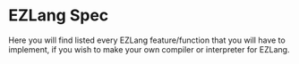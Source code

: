 # EZLang Spec
Here you will find listed every EZLang feature/function that you will have to implement, if you wish to make your own compiler or interpreter for EZLang.
